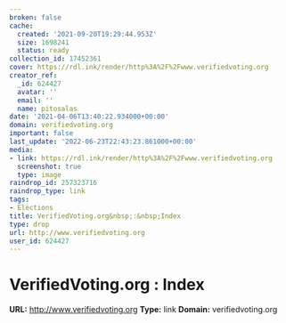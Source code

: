 ```yaml
---
broken: false
cache:
  created: '2021-09-20T19:29:44.953Z'
  size: 1698241
  status: ready
collection_id: 17452361
cover: https://rdl.ink/render/http%3A%2F%2Fwww.verifiedvoting.org
creator_ref:
  _id: 624427
  avatar: ''
  email: ''
  name: pitosalas
date: '2021-04-06T13:40:22.934000+00:00'
domain: verifiedvoting.org
important: false
last_update: '2022-06-23T22:43:23.861000+00:00'
media:
- link: https://rdl.ink/render/http%3A%2F%2Fwww.verifiedvoting.org
  screenshot: true
  type: image
raindrop_id: 257323716
raindrop_type: link
tags:
- Elections
title: VerifiedVoting.org&nbsp;:&nbsp;Index
type: drop
url: http://www.verifiedvoting.org
user_id: 624427
---
```


# VerifiedVoting.org&nbsp;:&nbsp;Index

**URL:** http://www.verifiedvoting.org
**Type:** link
**Domain:** verifiedvoting.org
